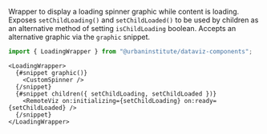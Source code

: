 Wrapper to display a loading spinner graphic while content is loading. Exposes `setChildLoading()` and `setChildLoaded()` to be used by children as an alternative method of setting `isChildLoading` boolean. Accepts an alternative graphic via the `graphic` snippet.

```js
import { LoadingWrapper } from "@urbaninstitute/dataviz-components";
```

```svelte
<LoadingWrapper>
  {#snippet graphic()}
    <CustomSpinner />
  {/snippet}
  {#snippet children({ setChildLoading, setChildLoaded })}
    <RemoteViz on:initializing={setChildLoading} on:ready={setChildLoaded} />
  {/snippet}
</LoadingWrapper>
```
